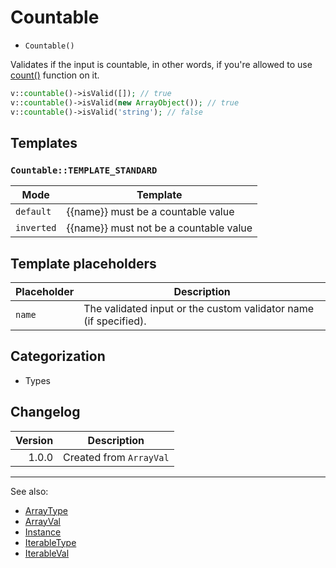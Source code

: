 # Countable

- `Countable()`

Validates if the input is countable, in other words, if you're allowed to use
[count()](http://php.net/count) function on it.

```php
v::countable()->isValid([]); // true
v::countable()->isValid(new ArrayObject()); // true
v::countable()->isValid('string'); // false
```

## Templates

### `Countable::TEMPLATE_STANDARD`

| Mode       | Template                               |
|------------|----------------------------------------|
| `default`  | {{name}} must be a countable value     |
| `inverted` | {{name}} must not be a countable value |

## Template placeholders

| Placeholder | Description                                                      |
|-------------|------------------------------------------------------------------|
| `name`      | The validated input or the custom validator name (if specified). |

## Categorization

- Types

## Changelog

| Version | Description             |
|--------:|-------------------------|
|   1.0.0 | Created from `ArrayVal` |

***
See also:

- [ArrayType](ArrayType.md)
- [ArrayVal](ArrayVal.md)
- [Instance](Instance.md)
- [IterableType](IterableType.md)
- [IterableVal](IterableVal.md)
